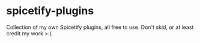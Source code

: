 # spicetify-plugins
Collection of my own Spicetify plugins, all free to use. Don't skid, or at least credit my work >:(
